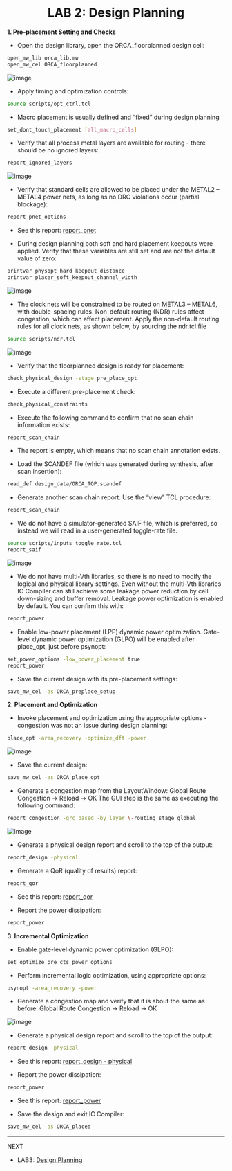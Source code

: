 <div align="center">

<h1>LAB 2: Design Planning</h1>
</div>


**1. Pre-placement Setting and Checks** 

- Open the design library, open the ORCA_floorplanned design cell:

```bash
open_mw_lib orca_lib.mw 
open_mw_cel ORCA_floorplanned
```


![image](https://github.com/trong420/icc/assets/90754954/b5ece38c-e73b-4298-901a-51ffd46b3d19)

- Apply timing and optimization controls:

```bash
source scripts/opt_ctrl.tcl
```


- Macro placement is usually defined and “fixed” during design planning
```bash
set_dont_touch_placement [all_macro_cells] 
```


- Verify that all process metal layers are available for routing - there should be no ignored layers:
```bash
report_ignored_layers
```
![image](https://github.com/trong420/icc/assets/90754954/24d1c682-39d7-4a8e-9ffa-261d74514201)

- Verify that standard cells are allowed to be placed under the METAL2 – METAL4 power nets, as long as no DRC violations occur (partial blockage): 
```bash
report_pnet_options
```
- See this report: [report_pnet](https://github.com/trong420/icc/blob/main/lab3_placement/pnet.txt)


- During design planning both soft and hard placement keepouts were applied. Verify that these variables are still set and are not the default value of zero: 
```bash
printvar physopt_hard_keepout_distance 
printvar placer_soft_keepout_channel_width
```
 
![image](https://github.com/trong420/icc/assets/90754954/729362f3-be7c-465b-b0d4-b013d630e514)

- The clock nets will be constrained to be routed on METAL3 – METAL6, with double-spacing rules. Non-default routing (NDR) rules affect congestion, which can affect placement. Apply the non-default routing rules for all clock nets, as shown below, by sourcing the ndr.tcl file
```bash
source scripts/ndr.tcl
```


![image](https://github.com/trong420/icc/assets/90754954/edb2a5bb-31b0-435e-96ff-274ad91698a7)

- Verify that the floorplanned design is ready for placement:
```bash
check_physical_design -stage pre_place_opt
```


- Execute a different pre-placement check: 
```bash
check_physical_constraints
```


- Execute the following command to confirm that no scan chain information exists: 
```bash
report_scan_chain 
```



- The report is empty, which means that no scan chain annotation exists.

- Load the SCANDEF file (which was generated during synthesis, after scan insertion): 
```bash
read_def design_data/ORCA_TOP.scandef 
```


- Generate another scan chain report. Use the “view” TCL procedure:
```bash
report_scan_chain
```


- We do not have a simulator-generated SAIF file, which is preferred, so instead we will read in a user-generated toggle-rate file.
 ```bash
source scripts/inputs_toggle_rate.tcl 
report_saif
```


![image](https://github.com/trong420/icc/assets/90754954/7f321005-f5f4-43f2-874c-4511b19834be)

- We do not have multi-Vth libraries, so there is no need to modify the logical and physical library settings. Even without the multi-Vth libraries IC Compiler can still achieve some leakage power reduction by cell down-sizing and buffer removal. Leakage power optimization is enabled by default. You can confirm this with: 
```bash
report_power
```


- Enable low-power placement (LPP) dynamic power optimization. Gate-level dynamic power optimization (GLPO) will be enabled after place_opt, just before psynopt:
```bash
set_power_options -low_power_placement true 
report_power
```


- Save the current design with its pre-placement settings:
```bash
save_mw_cel -as ORCA_preplace_setup
```


**2. Placement and Optimization** 

- Invoke placement and optimization using the appropriate options - congestion was not an issue during design planning:
```bash
place_opt -area_recovery -optimize_dft -power
```


![image](https://github.com/trong420/icc/assets/90754954/b8d5ffbd-50d6-45d5-b567-1acf18121cd0)

- Save the current design:
```bash
save_mw_cel -as ORCA_place_opt 
```


- Generate a congestion map from the LayoutWindow: 
Global Route Congestion -> Reload -> OK 
The GUI step is the same as executing the following command: 
```bash
report_congestion -grc_based -by_layer \-routing_stage global 
```


![image](https://github.com/trong420/icc/assets/90754954/b31f9630-662e-4604-89fa-163c7045b269)

- Generate a physical design report and scroll to the top of the output: 
```bash
report_design -physical
```

- Generate a QoR (quality of results) report: 
```bash
report_qor 
```
- See this report: [report_qor](https://github.com/trong420/icc/blob/main/lab3_placement/report_qor.txt)

- Report the power dissipation: 
```bash
report_power 
```

**3. Incremental Optimization** 

- Enable gate-level dynamic power optimization (GLPO):
```bash
set_optimize_pre_cts_power_options
```


- Perform incremental logic optimization, using appropriate options:
```bash
psynopt -area_recovery -power
```


- Generate a congestion map and verify that it is about the same as before: 
Global Route Congestion -> Reload -> OK

![image](https://github.com/trong420/icc/assets/90754954/5059ede8-ecdc-49d2-9944-086859663326)


- Generate a physical design report and scroll to the top of the output: 
```bash
report_design -physical
```
- See this report: [report_design - physical](https://github.com/trong420/icc/blob/main/lab3_placement/report_design_physical.txt)

- Report the power dissipation:
```bash
report_power
```
- See this report: [report_power](https://github.com/trong420/icc/blob/main/lab3_placement/power.txt)

- Save the design and exit IC Compiler: 
```bash
save_mw_cel -as ORCA_placed 
```

---
NEXT
- LAB3: [Design Planning](https://github.com/trong420/icc/tree/main/lab3_placement)
